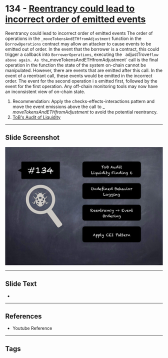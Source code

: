 
# 134 - [Reentrancy could lead to incorrect order of emitted events](./Reentrancy%20could%20lead%20to%20incorrect%20order%20of%20emitted%20events.md)

Reentrancy could lead to incorrect order of emitted events The order of operations in the `_moveTokensAndETHfromAdjustment` function in the `BorrowOperations` contract may allow an attacker to cause events to be emitted out of order. In the event that the borrower is a contract, this could trigger a callback into `BorrowerOperations`, executing the ` `adjustTrove` flow above again. As the `_moveTokensAndETHfromAdjustment` call is the final operation in the function the state of the system on-chain cannot be manipulated. However, there are events that are emitted after this call. In the event of a reentrant call, these events would be emitted in the incorrect order. The event for the second operation i s emitted first, followed by the event for the first operation. Any off-chain monitoring tools may now have an inconsistent view of on-chain state.


1. Recommendation: Apply the checks-effects-interactions pattern and move the event emissions above the call to _ _moveTokensAndETHfromAdjustment_ to avoid the potential reentrancy.
2. [ToB's Audit of Liquidity](https://github.com/trailofbits/publications/blob/master/reviews/Liquity.pdf)


___
## Slide Screenshot
![134.png](../../images/8.%20Audit%20Findings%20201/134.png)
___
## Slide Text
- 
___
## References
- Youtube Reference
___
## Tags

